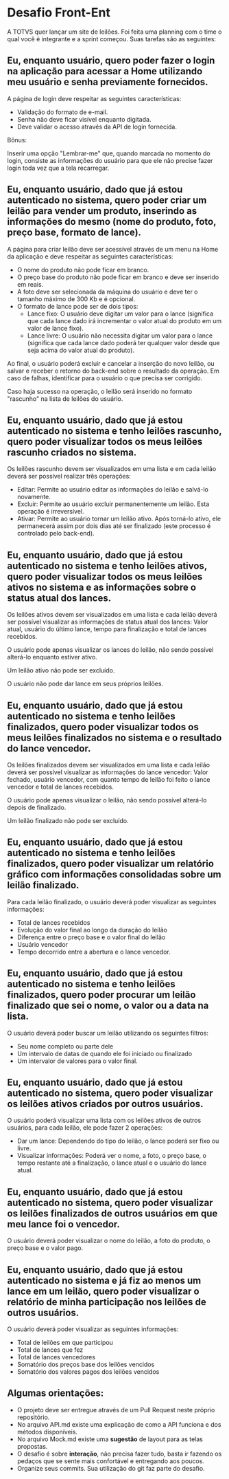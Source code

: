 # Desafio Front-Ent

A TOTVS quer lançar um site de leilões. Foi feita uma planning com o time o qual você é integrante e a sprint começou. Suas tarefas são as seguintes:

## Eu, enquanto usuário, quero poder fazer o login na aplicação para acessar a Home utilizando meu usuário e senha previamente fornecidos.

A página de login deve respeitar as seguintes características:

- Validação do formato de e-mail.
- Senha não deve ficar visível enquanto digitada.
- Deve validar o acesso através da API de login fornecida.

Bônus:

Inserir uma opção "Lembrar-me" que, quando marcada no momento do login, consiste as informações do usuário para que ele não precise fazer login toda vez que a tela recarregar.

## Eu, enquanto usuário, dado que já estou autenticado no sistema, quero poder criar um leilão para vender um produto, inserindo as informações do mesmo (nome do produto, foto, preço base, formato de lance).

A página para criar leilão deve ser acessível através de um menu na Home da aplicação e deve respeitar as seguintes características:

- O nome do produto não pode ficar em branco.
- O preço base do produto não pode ficar em branco e deve ser inserido em reais.
- A foto deve ser selecionada da máquina do usuário e deve ter o tamanho máximo de 300 Kb e é opcional.
- O formato de lance pode ser de dois tipos:
  - Lance fixo: O usuário deve digitar um valor para o lance (significa que cada lance dado irá incrementar o valor atual do produto em um valor de lance fixo).
   - Lance livre: O usuário não necessita digitar um valor para o lance (significa que cada lance dado poderá ter qualquer valor desde que seja acima do valor atual do produto).
 
Ao final, o usuário poderá excluir e cancelar a inserção do novo leilão, ou salvar e receber o retorno do back-end sobre o resultado da operação. Em caso de falhas, identificar para o usuário o que precisa ser corrigido.

Caso haja sucesso na operação, o leilão será inserido no formato "rascunho" na lista de leilões do usuário.

## Eu, enquanto usuário, dado que já estou autenticado no sistema e tenho leilões rascunho, quero poder visualizar todos os meus leilões rascunho criados no sistema.

Os leilões rascunho devem ser visualizados em uma lista e em cada leilão deverá ser possível realizar três operações:

- Editar: Permite ao usuário editar as informações do leilão e salvá-lo novamente.
- Excluir: Permite ao usuário excluir permanentemente um leilão. Esta operação é irreversível.
- Ativar: Permite ao usuário tornar um leilão ativo. Após torná-lo ativo, ele permanecerá assim por dois dias até ser finalizado (este processo é controlado pelo back-end).

## Eu, enquanto usuário, dado que já estou autenticado no sistema e tenho leilões ativos, quero poder visualizar todos os meus leilões ativos no sistema e as informações sobre o status atual dos lances.

Os leilões ativos devem ser visualizados em uma lista e cada leilão deverá ser possível visualizar as informações de status atual dos lances: Valor atual, usuário do último lance, tempo para finalização e total de lances recebidos.

O usuário pode apenas visualizar os lances do leilão, não sendo possível alterá-lo enquanto estiver ativo.

Um leilão ativo não pode ser excluído.

O usuário não pode dar lance em seus próprios leilões.

## Eu, enquanto usuário, dado que já estou autenticado no sistema e tenho leilões finalizados, quero poder visualizar todos os meus leilões finalizados no sistema e o resultado do lance vencedor.

Os leilões finalizados devem ser visualizados em uma lista e cada leilão deverá ser possível visualizar as informações do lance vencedor: Valor fechado, usuário vencedor, com quanto tempo de leilão foi feito o lance vencedor e total de lances recebidos.

O usuário pode apenas visualizar o leilão, não sendo possível alterá-lo depois de finalizado.

Um leilão finalizado não pode ser excluído.

## Eu, enquanto usuário, dado que já estou autenticado no sistema e tenho leilões finalizados, quero poder visualizar um relatório gráfico com informações consolidadas sobre um leilão finalizado.

Para cada leilão finalizado, o usuário deverá poder visualizar as seguintes informações:

- Total de lances recebidos
- Evolução do valor final ao longo da duração do leilão
- Diferença entre o preço base e o valor final do leilão
- Usuário vencedor
- Tempo decorrido entre a abertura e o lance vencedor.

## Eu, enquanto usuário, dado que já estou autenticado no sistema e tenho leilões finalizados, quero poder procurar um leilão finalizado que sei o nome, o valor ou a data na lista.

O usuário deverá poder buscar um leilão utilizando os seguintes filtros:

- Seu nome completo ou parte dele
- Um intervalo de datas de quando ele foi iniciado ou finalizado
- Um intervalor de valores para o valor final.

## Eu, enquanto usuário, dado que já estou autenticado no sistema, quero poder visualizar os leilões ativos criados por outros usuários.

O usuário poderá visualizar uma lista com os leilões ativos de outros usuários, para cada leilão, ele pode fazer 2 operações:

- Dar um lance: Dependendo do tipo do leilão, o lance poderá ser fixo ou livre.
- Visualizar informações: Poderá ver o nome, a foto, o preço base, o tempo restante até a finalização, o lance atual e o usuário do lance atual.

## Eu, enquanto usuário, dado que já estou autenticado no sistema, quero poder visualizar os leilões finalizados de outros usuários em que meu lance foi o vencedor.

O usuário deverá poder visualizar o nome do leilão, a foto do produto, o preço base e o valor pago.

## Eu, enquanto usuário, dado que já estou autenticado no sistema e já fiz ao menos um lance em um leilão, quero poder visualizar o relatório de minha participação nos leilões de outros usuários.

O usuário deverá poder visualizar as seguintes informações:
- Total de leilões em que participou
- Total de lances que fez
- Total de lances vencedores
- Somatório dos preços base dos leilões vencidos
- Somatório dos valores pagos dos leilões vencidos




## Algumas orientações:

- O projeto deve ser entregue através de um Pull Request neste próprio repositório.
- No arquivo API.md existe uma explicação de como a API funciona e dos métodos disponíveis.
- No arquivo Mock.md existe uma **sugestão** de layout para as telas propostas.
- O desafio é sobre __interação__, não precisa fazer tudo, basta ir fazendo os pedaços que se sente mais confortável e entregando aos poucos.
- Organize seus commits. Sua utilização do git faz parte do desafio.
